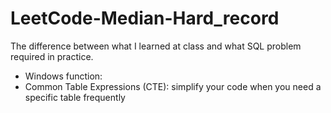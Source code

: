# LeetCode-Median-Hard_record

The difference between what I learned at class and what SQL problem required in practice.
- Windows function: 
- Common Table Expressions (CTE): simplify your code when you need a specific table frequently 
